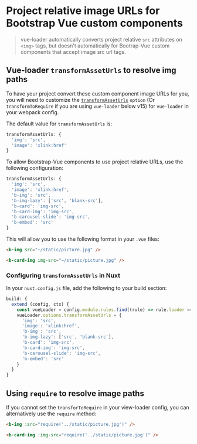 # Project relative image URLs for Bootstrap Vue custom components

> vue-loader automatically converts project relative `src` attributes
on `<img>` tags, but doesn't automatically for Bootrap-Vue custom
components that accept image src url tags.

## Vue-loader `transformAssetUrls` to resolve img paths
To have your project convert these custom component image URLs for you, you will need to
customize the [`transformAssetUrls`](https://vue-loader.vuejs.org/options.html#transformasseturls)
`option` (Or `transformToRequire` if you are using `vue-loader` below v15) for `vue-loader` in your webpack config.

The default value for `transformAssetUrls` is:

```js
transformAssetUrls: {
  'img': 'src',
  'image': 'xlink:href'
}
```

To allow Bootstrap-Vue components to use project relative URLs,
use the following configuration:

```js
transformAssetUrls: {
  'img': 'src',
  'image': 'xlink:href',
  'b-img': 'src',
  'b-img-lazy': ['src', 'blank-src'],
  'b-card': 'img-src',
  'b-card-img': 'img-src',
  'b-carousel-slide': 'img-src',
  'b-embed': 'src'
}
```

This will allow you to use the following format in your `.vue` files:

```html
<b-img src="~/static/picture.jpg" />

<b-card-img img-src="~/static/picture.jpg" />
```

### Configuring `transformAssetUrls` in Nuxt

In your `nuxt.config.js` file, add the following to your build section:

```js
build: {   
  extend (config, ctx) {
    const vueLoader = config.module.rules.find((rule) => rule.loader === 'vue-loader')
    vueLoader.options.transformAssetUrls = {
      'img': 'src',
      'image': 'xlink:href',
      'b-img': 'src',
      'b-img-lazy': ['src', 'blank-src'],
      'b-card': 'img-src',
      'b-card-img': 'img-src',
      'b-carousel-slide': 'img-src',
      'b-embed': 'src'
    }
  }
}
```

## Using `require` to resolve image paths
If you cannot set the `transforToRequire` in your view-loader config, you
can alternatively use the `require` method:

```html
<b-img :src="require('../static/picture.jpg')" />

<b-card-img :img-src="require('../static/picture.jpg')" />
```
